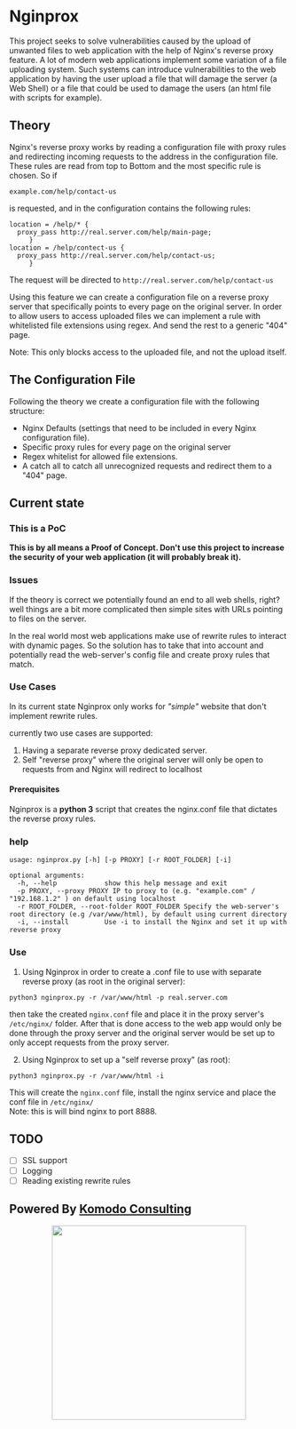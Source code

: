 # Nginprox

This project seeks to solve vulnerabilities caused by the upload of unwanted files to web application with the help of Nginx's reverse proxy feature.
A lot of modern web applications implement some variation of a file uploading system. Such systems can introduce vulnerabilities to the web application by having the user upload a file that will damage the server (a Web Shell) or a file that could be used to damage the users (an html file with scripts for example).


## Theory

Nginx's reverse proxy works by reading a configuration file with proxy rules and redirecting incoming requests to the address in the configuration file.
These rules are read from top to Bottom and the most specific rule is chosen.
So if
```
example.com/help/contact-us
```
is requested, and in the configuration contains the following rules:
```
location = /help/* {
  proxy_pass http://real.server.com/help/main-page;
     }
location = /help/contect-us {
  proxy_pass http://real.server.com/help/contact-us;
     }
```
The request will be directed to `http://real.server.com/help/contact-us`

Using this feature we can create a configuration file on a reverse proxy server that specifically points to every page on the original server. In order to allow users to access uploaded files we can implement a rule with whitelisted file extensions using regex. And send the rest to a generic "404" page.

Note: This only blocks access to the uploaded file, and not the upload itself.


## The Configuration File

Following the theory we create a configuration file with the following structure:
- Nginx Defaults (settings that need to be included in every Nginx configuration file).
- Specific proxy rules for every page on the original server
- Regex whitelist for allowed file extensions.
- A catch all to catch all unrecognized requests and redirect them to a "404" page.

## Current state

### This is a PoC

**This is by all means a Proof of Concept. Don't use this project to increase the security of your web application (it will probably break it).**

### Issues

If the theory is correct we potentially found an end to all web shells, right? well things are a bit more complicated then simple sites with URLs pointing to files on the server.

In the real world most web applications make use of rewrite rules to interact with dynamic pages. So the solution has to take that into account and potentially read  the web-server's config file and create proxy rules that match.


### Use Cases

In its current state Nginprox only works for _"simple"_ website that don't implement rewrite rules.

currently two use cases are supported:

1. Having a separate reverse proxy dedicated server.
2. Self "reverse proxy" where the original server will only be open to requests from and Nginx will redirect to localhost

#### Prerequisites

Nginprox is a **python 3** script  that creates the nginx.conf file that dictates the reverse proxy rules.

### help

```
usage: nginprox.py [-h] [-p PROXY] [-r ROOT_FOLDER] [-i]

optional arguments:
  -h, --help            show this help message and exit
  -p PROXY, --proxy PROXY IP to proxy to (e.g. "example.com" / "192.168.1.2" ) on default using localhost
  -r ROOT_FOLDER, --root-folder ROOT_FOLDER Specify the web-server's root directory (e.g /var/www/html), by default using current directory
  -i, --install         Use -i to install the Nginx and set it up with reverse proxy
```

### Use

1. Using Nginprox in order to create a .conf file to use with separate reverse proxy (as root in the original server):
```
python3 nginprox.py -r /var/www/html -p real.server.com
```
then take the created `nginx.conf` file and place it in the proxy server's `/etc/nginx/` folder. After that is done access to the web app would only be done through the proxy server and the original server would be set up to only accept requests from the proxy server.

2. Using Nginprox to set up a "self reverse proxy" (as root):
```
python3 nginprox.py -r /var/www/html -i
```
This will create the `nginx.conf` file, install the nginx service and place the conf file in `/etc/nginx/` </br>Note: this is will bind nginx to port 8888.


## TODO

- [ ] SSL support
- [ ] Logging
- [ ] Reading existing rewrite rules

## Powered By [Komodo Consulting](https://www.komodosec.com)
<p align="center">
  <img src="https://www.komodosec.com/wp-content/uploads/2016/05/komodologo.png" width=350/>
</p>
